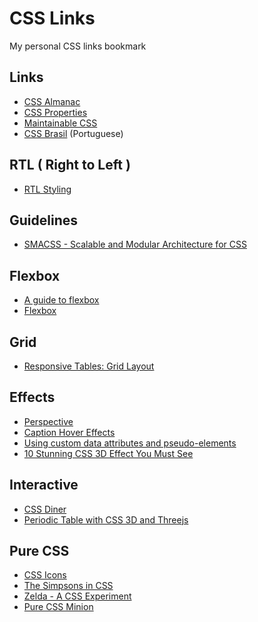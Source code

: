 # CSS Links

My personal CSS links bookmark

## Links

- [CSS Almanac](https://css-tricks.com/almanac/)
- [CSS Properties](https://meiert.com/en/indices/css-properties/)
- [Maintainable CSS](http://maintainablecss.com/)
- [CSS Brasil](http://cssbrasil.org/) (Portuguese)

## RTL ( Right to Left )

- [RTL Styling](https://www.rtlstyling.com/posts/rtl-styling/)

## Guidelines

- [SMACSS - Scalable and Modular Architecture for CSS](https://smacss.com/)

## Flexbox

- [A guide to flexbox](https://css-tricks.com/snippets/css/a-guide-to-flexbox/)
- [Flexbox](https://flexboxfroggy.com/)

## Grid

- [Responsive Tables: Grid Layout](https://codepen.io/tomhodgins/pen/akrRqX)

## Effects

- [Perspective](https://rupl.github.io/unfold/)
- [Caption Hover Effects](https://tympanus.net/codrops/2013/06/18/caption-hover-effects/)
- [Using custom data attributes and pseudo-elements](https://tympanus.net/codrops/2013/07/05/using-custom-data-attributes-and-pseudo-elements/)
- [10 Stunning CSS 3D Effect You Must See](https://redstapler.co/10-stunning-css-3d-effect-must-see/)

## Interactive

- [CSS Diner](http://flukeout.github.io/)
- [Periodic Table with CSS 3D and Threejs](http://mrdoob.com/lab/javascript/threejs/css3d/periodictable/)

## Pure CSS

- [CSS Icons](https://cssicon.space)
- [The Simpsons in CSS](http://pattle.github.io/simpsons-in-css/)
- [Zelda - A CSS Experiment](http://hop.ie/zelda/)
- [Pure CSS Minion](http://cssdeck.com/labs/pure-css-minion)
